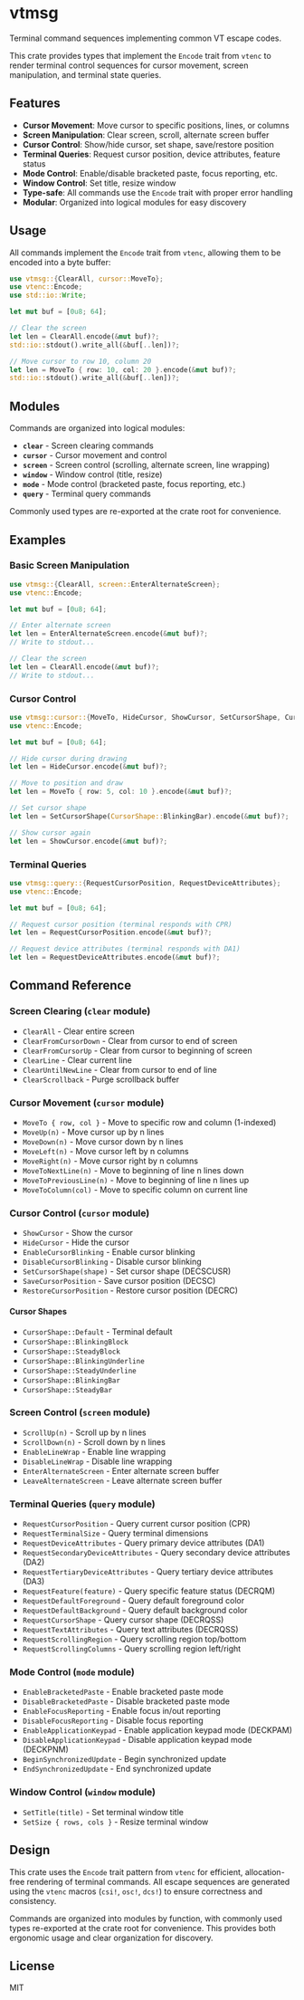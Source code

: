# vtmsg

Terminal command sequences implementing common VT escape codes.

This crate provides types that implement the `Encode` trait from `vtenc` to
render terminal control sequences for cursor movement, screen manipulation,
and terminal state queries.

## Features

- **Cursor Movement**: Move cursor to specific positions, lines, or columns
- **Screen Manipulation**: Clear screen, scroll, alternate screen buffer
- **Cursor Control**: Show/hide cursor, set shape, save/restore position
- **Terminal Queries**: Request cursor position, device attributes, feature status
- **Mode Control**: Enable/disable bracketed paste, focus reporting, etc.
- **Window Control**: Set title, resize window
- **Type-safe**: All commands use the `Encode` trait with proper error handling
- **Modular**: Organized into logical modules for easy discovery

## Usage

All commands implement the `Encode` trait from `vtenc`, allowing them to be
encoded into a byte buffer:

```rust
use vtmsg::{ClearAll, cursor::MoveTo};
use vtenc::Encode;
use std::io::Write;

let mut buf = [0u8; 64];

// Clear the screen
let len = ClearAll.encode(&mut buf)?;
std::io::stdout().write_all(&buf[..len])?;

// Move cursor to row 10, column 20
let len = MoveTo { row: 10, col: 20 }.encode(&mut buf)?;
std::io::stdout().write_all(&buf[..len])?;
```

## Modules

Commands are organized into logical modules:

- **`clear`** - Screen clearing commands
- **`cursor`** - Cursor movement and control
- **`screen`** - Screen control (scrolling, alternate screen, line wrapping)
- **`window`** - Window control (title, resize)
- **`mode`** - Mode control (bracketed paste, focus reporting, etc.)
- **`query`** - Terminal query commands

Commonly used types are re-exported at the crate root for convenience.

## Examples

### Basic Screen Manipulation

```rust
use vtmsg::{ClearAll, screen::EnterAlternateScreen};
use vtenc::Encode;

let mut buf = [0u8; 64];

// Enter alternate screen
let len = EnterAlternateScreen.encode(&mut buf)?;
// Write to stdout...

// Clear the screen
let len = ClearAll.encode(&mut buf)?;
// Write to stdout...
```

### Cursor Control

```rust
use vtmsg::cursor::{MoveTo, HideCursor, ShowCursor, SetCursorShape, CursorShape};
use vtenc::Encode;

let mut buf = [0u8; 64];

// Hide cursor during drawing
let len = HideCursor.encode(&mut buf)?;

// Move to position and draw
let len = MoveTo { row: 5, col: 10 }.encode(&mut buf)?;

// Set cursor shape
let len = SetCursorShape(CursorShape::BlinkingBar).encode(&mut buf)?;

// Show cursor again
let len = ShowCursor.encode(&mut buf)?;
```

### Terminal Queries

```rust
use vtmsg::query::{RequestCursorPosition, RequestDeviceAttributes};
use vtenc::Encode;

let mut buf = [0u8; 64];

// Request cursor position (terminal responds with CPR)
let len = RequestCursorPosition.encode(&mut buf)?;

// Request device attributes (terminal responds with DA1)
let len = RequestDeviceAttributes.encode(&mut buf)?;
```

## Command Reference

### Screen Clearing (`clear` module)

- `ClearAll` - Clear entire screen
- `ClearFromCursorDown` - Clear from cursor to end of screen
- `ClearFromCursorUp` - Clear from cursor to beginning of screen
- `ClearLine` - Clear current line
- `ClearUntilNewLine` - Clear from cursor to end of line
- `ClearScrollback` - Purge scrollback buffer

### Cursor Movement (`cursor` module)

- `MoveTo { row, col }` - Move to specific row and column (1-indexed)
- `MoveUp(n)` - Move cursor up by n lines
- `MoveDown(n)` - Move cursor down by n lines
- `MoveLeft(n)` - Move cursor left by n columns
- `MoveRight(n)` - Move cursor right by n columns
- `MoveToNextLine(n)` - Move to beginning of line n lines down
- `MoveToPreviousLine(n)` - Move to beginning of line n lines up
- `MoveToColumn(col)` - Move to specific column on current line

### Cursor Control (`cursor` module)

- `ShowCursor` - Show the cursor
- `HideCursor` - Hide the cursor
- `EnableCursorBlinking` - Enable cursor blinking
- `DisableCursorBlinking` - Disable cursor blinking
- `SetCursorShape(shape)` - Set cursor shape (DECSCUSR)
- `SaveCursorPosition` - Save cursor position (DECSC)
- `RestoreCursorPosition` - Restore cursor position (DECRC)

#### Cursor Shapes

- `CursorShape::Default` - Terminal default
- `CursorShape::BlinkingBlock`
- `CursorShape::SteadyBlock`
- `CursorShape::BlinkingUnderline`
- `CursorShape::SteadyUnderline`
- `CursorShape::BlinkingBar`
- `CursorShape::SteadyBar`

### Screen Control (`screen` module)

- `ScrollUp(n)` - Scroll up by n lines
- `ScrollDown(n)` - Scroll down by n lines
- `EnableLineWrap` - Enable line wrapping
- `DisableLineWrap` - Disable line wrapping
- `EnterAlternateScreen` - Enter alternate screen buffer
- `LeaveAlternateScreen` - Leave alternate screen buffer

### Terminal Queries (`query` module)

- `RequestCursorPosition` - Query current cursor position (CPR)
- `RequestTerminalSize` - Query terminal dimensions
- `RequestDeviceAttributes` - Query primary device attributes (DA1)
- `RequestSecondaryDeviceAttributes` - Query secondary device attributes (DA2)
- `RequestTertiaryDeviceAttributes` - Query tertiary device attributes (DA3)
- `RequestFeature(feature)` - Query specific feature status (DECRQM)
- `RequestDefaultForeground` - Query default foreground color
- `RequestDefaultBackground` - Query default background color
- `RequestCursorShape` - Query cursor shape (DECRQSS)
- `RequestTextAttributes` - Query text attributes (DECRQSS)
- `RequestScrollingRegion` - Query scrolling region top/bottom
- `RequestScrollingColumns` - Query scrolling region left/right

### Mode Control (`mode` module)

- `EnableBracketedPaste` - Enable bracketed paste mode
- `DisableBracketedPaste` - Disable bracketed paste mode
- `EnableFocusReporting` - Enable focus in/out reporting
- `DisableFocusReporting` - Disable focus reporting
- `EnableApplicationKeypad` - Enable application keypad mode (DECKPAM)
- `DisableApplicationKeypad` - Disable application keypad mode (DECKPNM)
- `BeginSynchronizedUpdate` - Begin synchronized update
- `EndSynchronizedUpdate` - End synchronized update

### Window Control (`window` module)

- `SetTitle(title)` - Set terminal window title
- `SetSize { rows, cols }` - Resize terminal window

## Design

This crate uses the `Encode` trait pattern from `vtenc` for efficient, allocation-free
rendering of terminal commands. All escape sequences are generated using the `vtenc`
macros (`csi!`, `osc!`, `dcs!`) to ensure correctness and consistency.

Commands are organized into modules by function, with commonly used types re-exported
at the crate root for convenience. This provides both ergonomic usage and clear
organization for discovery.

## License

MIT
